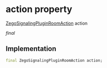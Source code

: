 


# action property







[ZegoSignalingPluginRoomAction](../../zego_uikit_prebuilt_live_audio_room/ZegoSignalingPluginRoomAction.md) action
  
_<span class="feature">final</span>_






## Implementation

```dart
final ZegoSignalingPluginRoomAction action;
```







